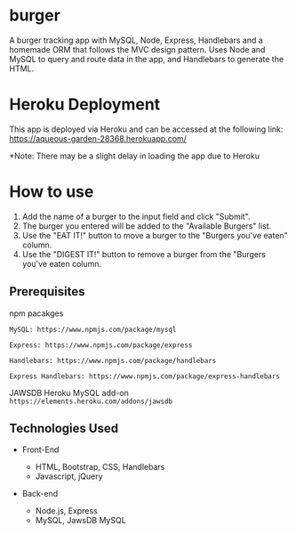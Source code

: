 # burger
A burger tracking app with MySQL, Node, Express, Handlebars and a homemade ORM that follows the MVC design pattern. Uses Node and MySQL to query and route data in the app, and Handlebars to generate the HTML.




# Heroku Deployment
This app is deployed via Heroku and can be accessed at the following link: https://aqueous-garden-28368.herokuapp.com/

*Note: There may be a slight delay in loading the app due to Heroku

# How to use
1. Add the name of a burger to the input field and click "Submit".
2. The burger you entered will be added to the "Available Burgers" list.
3. Use the "EAT IT!" button to move a burger to the "Burgers you've eaten" column.
4. Use the "DIGEST IT!" button to remove a burger from the "Burgers you've eaten column.

## Prerequisites

npm pacakges

```MySQL: https://www.npmjs.com/package/mysql```

```Express: https://www.npmjs.com/package/express```

```Handlebars: https://www.npmjs.com/package/handlebars```

```Express Handlebars: https://www.npmjs.com/package/express-handlebars```

JAWSDB Heroku MySQL add-on
```https://elements.heroku.com/addons/jawsdb```

## Technologies Used
* Front-End
    * HTML, Bootstrap, CSS, Handlebars
    * Javascript, jQuery

* Back-end
    * Node.js, Express
    * MySQL, JawsDB MySQL
